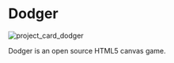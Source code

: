 # Dodger
![project_card_dodger](https://user-images.githubusercontent.com/25538372/60480448-8d67f900-9c57-11e9-85ef-dd6b4000bbe0.png)

Dodger is an open source HTML5 canvas game.

